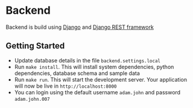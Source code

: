 # Backend

Backend is build using [Django](https://www.djangoproject.com/) and [Django REST framework](http://www.django-rest-framework.org/)

## Getting Started

* Update database details in the file `backend.settings.local`
* Run `make install`. This will install system dependencies, python dependencies, database schema and sample data
* Run `make run`. This will start the development server. Your application will now be live in `http://localhost:8000`
* You can login using the default username `adam.john` and password `adam.john.007`
